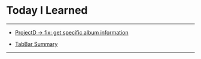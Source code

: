 # Today I Learned

---

- [ProjectD -> fix: get specific album information](https://github.com/VincentGeranium/edwithStudy-project-5/tree/master/ProjectD_MyAlbum)

- [TabBar Summary](https://vincentgeranium.github.io/ios,/swift/2020/01/15/TabBar-Summary.html)

---
